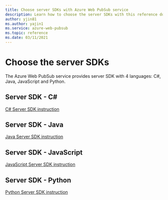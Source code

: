 ```yaml
---
title: Choose server SDKs with Azure Web PubSub service
description: Learn how to choose the server SDKs with this reference doc
author: yjin81
ms.author: yajin1
ms.service: azure-web-pubsub
ms.topic: reference 
ms.date: 03/11/2021
---
```


# Choose the server SDKs

The Azure Web PubSub service provides server SDK with 4 languages: C#, Java, JavaScript and Python. 

## Server SDK - C#

[C# Server SDK instruction](https://azure.github.io/azure-webpubsub/references/server-sdks/csharp-server-sdks)

## Server SDK - Java

[Java Server SDK instruction](https://azure.github.io/azure-webpubsub/references/server-sdks/java-server-sdks)

## Server SDK - JavaScript

[JavaScript Server SDK instruction](https://azure.github.io/azure-webpubsub/references/server-sdks/js-server-sdks)

## Server SDK - Python

[Python Server SDK instruction](https://azure.github.io/azure-webpubsub/references/server-sdks/python-server-sdks)